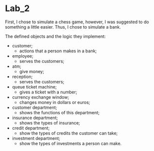 # Lab_2

First, I chose to simulate a chess game, however, I was suggested to do something a little easier. Thus, I chose to simulate a bank.

The defined objects and the logic they implement:
- customer;
  - actions that a person makes in a bank;
- employee;
  - serves the customers;
- atm;
  - give money;
- reception;
  - serves the customers;
- queue ticket machine;
  - gives a ticket with a number;
- currency exchange window;
  - changes money in dollars or euros;
- customer department;
  - shows the functions of this department;
- insurance department;
  - shows the types of insurance;
- credit department;
  - show the types of credits the customer can take;
- investment department;
  - show the types of investments a person can make.
